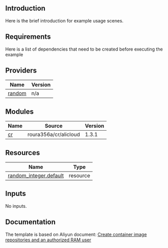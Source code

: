 
## Introduction

Here is the brief introduction for example usage scenes.

## Requirements

Here is a list of dependencies that need to be created before executing the example

<!-- BEGIN_TF_DOCS -->
## Providers

| Name | Version |
|------|---------|
| <a name="provider_random"></a> [random](#provider\_random) | n/a |

## Modules

| Name | Source | Version |
|------|--------|---------|
| <a name="module_cr"></a> [cr](#module\_cr) | roura356a/cr/alicloud | 1.3.1 |

## Resources

| Name | Type |
|------|------|
| [random_integer.default](https://registry.terraform.io/providers/hashicorp/random/latest/docs/resources/integer) | resource |

## Inputs

No inputs.
<!-- END_TF_DOCS -->
## Documentation
<!-- docs-link -->

The template is based on Aliyun document: [Create container image repositories and an authorized RAM user](http://help.aliyun.com/document_detail/148892.html)

<!-- docs-link -->
